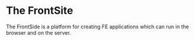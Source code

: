 The FrontSite
=============

The FrontSide is a platform for creating FE applications which can run in the browser and on the server. 
